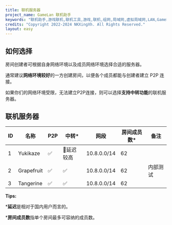 ```yaml
---
title: 联机服务器
project_name: GameLan 联机助手
keywords: "联机助手,游戏联机,联机工具,游戏,联机,组网,局域网,虚拟局域网,LAN,GameLan,MC联机"
credits: "Copyright 2022-2024 NKXingXh. All Rights Reserved."
layout: easy
---
```


## 如何选择

房间创建者可根据自身网络环境以及成员网络环境选择合适的服务器。

通常建议**网络环境较好**的一方创建房间，以便各个成员都能与创建者建立 P2P 连接。

如果你们的网络环境受限，无法建立P2P连接，则可以选择**支持中转功能**的联机服务器。

## 联机服务器

| ID | 名称 | P2P | 中转\* | 网段 | 房间成员数\* | 备注 |
|----|------|-----|-----|------|-----------|------|
| 1 | Yukikaze | ✅ | 📶延迟较高 | 10.8.0.0/14 | 62 |
| 2 | Grapefruit | ✅ | ✅ | 10.8.0.0/14 | 62 | 内部测试 |
| 3 | Tangerine | ✅ | ✅ | 10.8.0.0/14 | 62 |

**Tips:**

\***延迟**是相对于国内用户而言的。

\***房间成员数**指单个房间最多可容纳的成员数。
